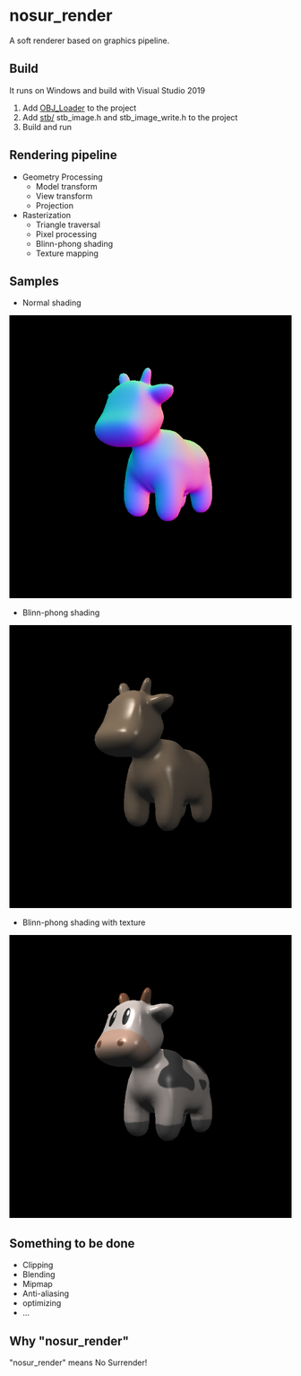 # nosur_render

A soft renderer based on graphics pipeline.

## Build

It runs on Windows and build with Visual Studio 2019

1. Add [OBJ_Loader](https://github.com/Bly7/OBJ-Loader) to the project
2. Add [stb/](https://github.com/nothings/stb) stb_image.h and stb_image_write.h to the project
3. Build and run
   
## Rendering pipeline

- Geometry Processing
  - Model transform
  - View transform
  - Projection
- Rasterization
  - Triangle traversal
  - Pixel processing
  - Blinn-phong shading
  - Texture mapping

## Samples

- Normal shading

<img src="https://github.com/chronoby/nosur_render/blob/master/output/normal.png" width="700"  alt="Normal shading"/><br/>

- Blinn-phong shading

<img src="https://github.com/chronoby/nosur_render/blob/master/output/phong.png" width="700"  alt="Blinn-phong shading"/><br/>

- Blinn-phong shading with texture

<img src="https://github.com/chronoby/nosur_render/blob/master/output/texture.png" width="700"  alt="with texture"/><br/>

## Something to be done

- Clipping
- Blending
- Mipmap
- Anti-aliasing
- optimizing
- ...

## Why "nosur_render"

"nosur_render" means No Surrender!
